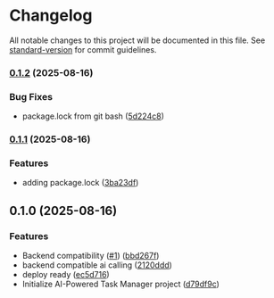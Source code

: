 # Changelog

All notable changes to this project will be documented in this file. See [standard-version](https://github.com/conventional-changelog/standard-version) for commit guidelines.

### [0.1.2](https://github.com/hdfiresky/Problembuddy-deploy/compare/v0.1.1...v0.1.2) (2025-08-16)


### Bug Fixes

* package.lock from git bash ([5d224c8](https://github.com/hdfiresky/Problembuddy-deploy/commit/5d224c835414cef2ff0737533b3c3ac250ca69a6))

### [0.1.1](https://github.com/hdfiresky/Problembuddy-deploy/compare/v0.1.0...v0.1.1) (2025-08-16)


### Features

* adding package.lock ([3ba23df](https://github.com/hdfiresky/Problembuddy-deploy/commit/3ba23df67c130ca246902e14a18c10d2ce43a2bb))

## 0.1.0 (2025-08-16)


### Features

* Backend compatibility ([#1](https://github.com/hdfiresky/Problembuddy-deploy/issues/1)) ([bbd267f](https://github.com/hdfiresky/Problembuddy-deploy/commit/bbd267f0e2e6c5e4fa18d95873fcb1fbec067031))
* backend compatible ai calling ([2120ddd](https://github.com/hdfiresky/Problembuddy-deploy/commit/2120ddda3be3dce9c0319f689e1bc756a469b010))
* deploy ready ([ec5d716](https://github.com/hdfiresky/Problembuddy-deploy/commit/ec5d716048396a2dee1a58b0166a76433d03a1af))
* Initialize AI-Powered Task Manager project ([d79df9c](https://github.com/hdfiresky/Problembuddy-deploy/commit/d79df9c112f5d0cf03ef8e6130cc2a3a8ba3ba71))
